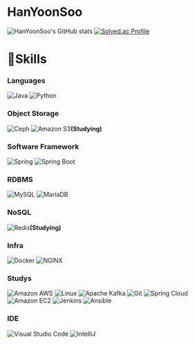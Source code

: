 # HanYoonSoo 
![HanYoonSoo's GitHub stats](https://github-readme-stats.vercel.app/api?username=HanYoonSoo&show_icons=true&theme=radical)
[![Solved.ac Profile](http://mazassumnida.wtf/api/v2/generate_badge?boj=dktkaemfl12)](https://solved.ac/dktkaemfl12/)

# 💪Skills
### Languages
![Java](https://img.shields.io/badge/Java-007396.svg?&style=for-the-badge&logo=Java&logoColor=white)
![Python](https://img.shields.io/badge/Python-3776AB.svg?&style=for-the-badge&logo=Python&logoColor=white)

### Object Storage
![Ceph](https://img.shields.io/badge/Ceph-EF5C55.svg?&style=for-the-badge&logo=Ceph&logoColor=white)
![Amazon S3](https://img.shields.io/badge/Amazon%20S3-569A31.svg?&style=for-the-badge&logo=Amazon%20S3&logoColor=white)**(Studying)**<br>

### Software Framework
![Spring](https://img.shields.io/badge/Spring-6DB33F.svg?&style=for-the-badge&logo=Spring&logoColor=white)
![Spring Boot](https://img.shields.io/badge/Spring%20Boot-6DB33F.svg?&style=for-the-badge&logo=Spring%20Boot&logoColor=white)

### RDBMS
![MySQL](https://img.shields.io/badge/MySQL-4479A1.svg?&style=for-the-badge&logo=MySQL&logoColor=white)
![MariaDB](https://img.shields.io/badge/MariaDB-003545.svg?&style=for-the-badge&logo=MariaDB&logoColor=white)

### NoSQL
![Redis](https://img.shields.io/badge/Redis-DC382D.svg?&style=for-the-badge&logo=Redis&logoColor=white)**(Studying)**<br>

### Infra
![Docker](https://img.shields.io/badge/Docker-2496ED.svg?&style=for-the-badge&logo=Docker&logoColor=white)
![NGINX](https://img.shields.io/badge/NGINX-009639.svg?&style=for-the-badge&logo=NGINX&logoColor=white)

### Studys
![Amazon AWS](https://img.shields.io/badge/Amazon%20AWS-232F3E.svg?&style=for-the-badge&logo=Amazon%20AWS&logoColor=white)
![Linux](https://img.shields.io/badge/Linux-FCC624.svg?&style=for-the-badge&logo=Linux&logoColor=white)
![Apache Kafka](https://img.shields.io/badge/Apache%20Kafka-231F20.svg?&style=for-the-badge&logo=Apache%20Kafka&logoColor=white)
![Git](https://img.shields.io/badge/Git-F05032.svg?&style=for-the-badge&logo=Git&logoColor=white)
![Spring Cloud](https://img.shields.io/badge/Spring%20Cloud-6DB33F.svg?&style=for-the-badge&logo=Spring%20Cloud&logoColor=white)
![Amazon EC2](https://img.shields.io/badge/Amazon%20EC2-FF9900.svg?&style=for-the-badge&logo=Amazon%20EC2&logoColor=white)
![Jenkins](https://img.shields.io/badge/Jenkins-D24939.svg?&style=for-the-badge&logo=Jenkins&logoColor=black)
![Ansible](https://img.shields.io/badge/Ansible-EE0000.svg?&style=for-the-badge&logo=Ansible&logoColor=white)

### IDE
![Visual Studio Code](https://img.shields.io/badge/Visual%20Studio%20Code-007ACC.svg?&style=for-the-badge&logo=Visual%20Studio%20Code&logoColor=white)
![IntelliJ](https://img.shields.io/badge/IntelliJ%20IDEA-000000.svg?&style=for-the-badge&logo=IntelliJ%20IDEA&logoColor=white)










